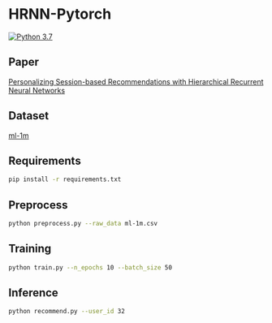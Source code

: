 # HRNN-Pytorch
[![Python 3.7](https://img.shields.io/badge/python-3.7-blue.svg)](https://www.python.org/downloads/release/python-360/)

## Paper
[Personalizing Session-based Recommendations with Hierarchical Recurrent Neural Networks](https://arxiv.org/pdf/1706.04148.pdf)

## Dataset
[ml-1m](https://grouplens.org/datasets/movielens/1m/)

## Requirements
```bash
pip install -r requirements.txt
```

## Preprocess
```bash
python preprocess.py --raw_data ml-1m.csv
```

## Training
```bash
python train.py --n_epochs 10 --batch_size 50
```

## Inference
```bash
python recommend.py --user_id 32
```